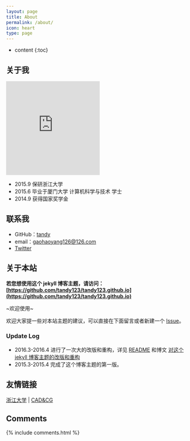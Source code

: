 ```yaml
---
layout: page
title: About
permalink: /about/
icon: heart
type: page
---
```


* content
{:toc}

## 关于我

<iframe src="https://https://github.com/Tandy123/Tandy123.github.io/tree/master/images/Totoro.png" style="border: 0;height: 256px;width: 256px;overflow: hidden;" frameBorder="0"></iframe>

* 2015.9 保研浙江大学
* 2015.6 毕业于厦门大学 计算机科学与技术 学士
* 2014.9 获得国家奖学金

## 联系我

* GitHub：[tandy](https://github.com/tandy123)
* email：gaohaoyang126@126.com
* [Twitter](https://twitter.com/tandy123)

## 关于本站

**若您想使用这个 jekyll 博客主题，请访问：[https://github.com/tandy123/tandy123.github.io](https://github.com/tandy123/tandy123.github.io)**

~欢迎使用~

欢迎大家提一些对本站主题的建议，可以直接在下面留言或者新建一个 [Issue](https://github.com/Gaohaoyang/gaohaoyang.github.io/issues)。

### Update Log

* 2016.3-2016.4 进行了一次大的改版和重构，详见 [README](https://github.com/Gaohaoyang/gaohaoyang.github.io/blob/master/README.md) 和博文 [对这个 jekyll 博客主题的改版和重构](http://gaohaoyang.github.io/2016/03/12/jekyll-theme-version-2.0/)
* 2015.3-2015.4 完成了这个博客主题的第一版。

## 友情链接

[浙江大学](http://www.zju.edu.cn/) \| [CAD&CG](http://www.cad.zju.edu.cn/)

## Comments

{% include comments.html %}
